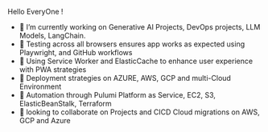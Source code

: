 Hello EveryOne !

- 🔭 I’m currently working on Generative AI Projects, DevOps projects, LLM Models, LangChain.
- 🔭 Testing across all browsers ensures app works as expected using Playwright, and GitHub workflows
- 🔭 Using Service Worker and ElasticCache to enhance user experience with PWA strategies
- 🔭 Deployment strategies on AZURE, AWS, GCP and multi-Cloud Environment
- 🔭 Automation through Pulumi Platform as Service, EC2, S3, ElasticBeanStalk, Terraform
- 👯 looking to collaborate on Projects and CICD Cloud migrations on AWS, GCP and Azure


<!--
**sierratrading/sierratrading** is a ✨ _special_ ✨ repository because its `README.md` (this file) appears on your GitHub profile.

